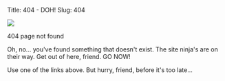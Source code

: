 Title: 404 - DOH!
Slug: 404

<div class="fof">
  <img class="ninja" src="/theme/images/lilninja.png" />
  <p>
    <span class="fohf">404</span>
    <span class="pnf">page not found</span>
  </p>
  <p class="fofabout">
    Oh, no... you've found something that doesn't exist. The site ninja's are on their way. Get out of here, friend. GO NOW!
  </p>
  <p class="foflinks">
    Use one of the links above. But hurry, friend, before it's too late...
  </p>
</div>